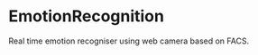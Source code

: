 EmotionRecognition
==================

Real time emotion recogniser using web camera based on FACS.
